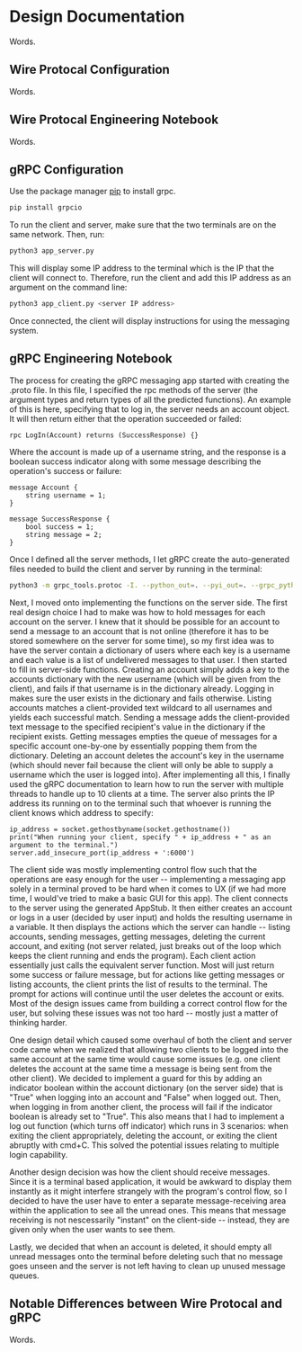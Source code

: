 # Design Documentation

Words.

## Wire Protocal Configuration

Words.

## Wire Protocal Engineering Notebook

Words.

## gRPC Configuration 

Use the package manager [pip](https://pip.pypa.io/en/stable/) to install grpc.

```bash
pip install grpcio
```

To run the client and server, make sure that the two terminals are on the same network. Then, run:

```bash
python3 app_server.py
```

This will display some IP address to the terminal which is the IP that the client will connect to.
Therefore, run the client and add this IP address as an argument on the command line:

```bash
python3 app_client.py <server IP address>
```

Once connected, the client will display instructions for using the messaging system.

## gRPC Engineering Notebook

The process for creating the gRPC messaging app started with creating the .proto file. In this file, I specified the rpc methods of the server (the argument types and return types of all the predicted functions). An example of this is here, specifying that to log in, the server needs an account object. It will then return either that the operation succeeded or failed:

```
rpc LogIn(Account) returns (SuccessResponse) {}
```
Where the account is made up of a username string, and the response is a boolean success indicator along with some message describing the operation's success or failure:

```
message Account {
    string username = 1;
}

message SuccessResponse {
    bool success = 1;
    string message = 2;
}
```

Once I defined all the server methods, I let gRPC create the auto-generated files needed to build the client and server by running in the terminal:

```bash
python3 -m grpc_tools.protoc -I. --python_out=. --pyi_out=. --grpc_python_out=. ./app.proto
```

Next, I moved onto implementing the functions on the server side. The first real design choice I had to make was how to hold messages for each account on the server. I knew that it should be possible for an account to send a message to an account that is not online (therefore it has to be stored somewhere on the server for some time), so my first idea was to have the server contain a dictionary of users where each key is a username and each value is a list of undelivered messages to that user. I then started to fill in server-side functions. Creating an account simply adds a key to the accounts dictionary with the new username (which will be given from the client), and fails if that username is in the dictionary already. Logging in makes sure the user exists in the dictionary and fails otherwise. Listing accounts matches a client-provided text wildcard to all usernames and yields each successful match. Sending a message adds the client-provided text message to the specified recipient's value in the dictionary if the recipient exists. Getting messages empties the queue of messages for a specific account one-by-one by essentially popping them from the dictionary. Deleting an account deletes the account's key in the username (which should never fail because the client will only be able to supply a username which the user is logged into). After implementing all this, I finally used the gRPC documentation to learn how to run the server with multiple threads to handle up to 10 clients at a time. The server also prints the IP address its running on to the terminal such that whoever is running the client knows which address to specify:

```
ip_address = socket.gethostbyname(socket.gethostname())
print("When running your client, specify " + ip_address + " as an argument to the terminal.")
server.add_insecure_port(ip_address + ':6000')
```

The client side was mostly implementing control flow such that the operations are easy enough for the user -- implementing a messaging app solely in a terminal proved to be hard when it comes to UX (if we had more time, I would've tried to make a basic GUI for this app). The client connects to the server using the generated AppStub. It then either creates an account or logs in a user (decided by user input) and holds the resulting username in a variable. It then displays the actions which the server can handle -- listing accounts, sending messages, getting messages, deleting the current account, and exiting (not server related, just breaks out of the loop which keeps the client running and ends the program). Each client action essentially just calls the equivalent server function. Most will just return some success or failure message, but for actions like getting messages or listing accounts, the client prints the list of results to the terminal. The prompt for actions will continue until the user deletes the account or exits. Most of the design issues came from building a correct control flow for the user, but solving these issues was not too hard -- mostly just a matter of thinking harder.

One design detail which caused some overhaul of both the client and server code came when we realized that allowing two clients to be logged into the same account at the same time would cause some issues (e.g. one client deletes the account at the same time a message is being sent from the other client). We decided to implement a guard for this by adding an indicator boolean within the account dictionary (on the server side) that is "True" when logging into an account and "False" when logged out. Then, when logging in from another client, the process will fail if the indicator boolean is already set to "True". This also means that I had to implement a log out function (which turns off indicator) which runs in 3 scenarios: when exiting the client appropriately, deleting the account, or exiting the client abruptly with cmd+C. This solved the potential issues relating to multiple login capability.

Another design decision was how the client should receive messages. Since it is a terminal based application, it would be awkward to display them instantly as it might interfere strangely with the program's control flow, so I decided to have the user have to enter a separate message-receiving area within the application to see all the unread ones. This means that message receiving is not nescessarily "instant" on the client-side -- instead, they are given only when the user wants to see them. 

Lastly, we decided that when an account is deleted, it should empty all unread messages onto the terminal before deleting such that no message goes unseen and the server is not left having to clean up unused message queues.

## Notable Differences between Wire Protocal and gRPC

Words.